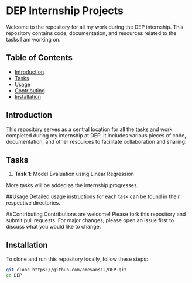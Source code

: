 # DEP Internship Projects

Welcome to the repository for all my work during the DEP internship. This repository contains code, documentation, and resources related to the tasks I am working on.

## Table of Contents

- [Introduction](#introduction)
- [Tasks](#tasks)
- [Usage](#usage)
- [Contributing](#contributing)
- [Installation](#installation)
 
## Introduction

This repository serves as a central location for all the tasks and work completed during my internship at DEP. It includes various pieces of code, documentation, and other resources to facilitate collaboration and sharing.
 
## Tasks

1. **Task 1**: Model Evaluation using Linear Regression 

More tasks will be added as the internship progresses.

##Usage
Detailed usage instructions for each task can be found in their respective directories.

##Contributing
Contributions are welcome! Please fork this repository and submit pull requests. For major changes, please open an issue first to discuss what you would like to change.

## Installation

To clone and run this repository locally, follow these steps:

```bash
git clone https://github.com/amevans12/DEP.git
cd DEP
